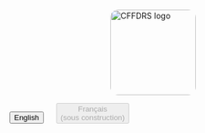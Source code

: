 <br>

<img 
    style="display: block; 
           margin-left: auto;
           margin-right: auto;
           width: 150px;
           border-radius: 14px;"
    src="/website_fr/img/CFFDRS_banner.png" 
    alt="CFFDRS logo">
</img>

<!-- <img 
    style="display: block;
           margin-left: auto;
           margin-right: auto;
           width: 200px;"
    src="./img/CFS_fire-research_emblem.png" 
    alt="CFS Fire Research emblem">
</img> -->

[introductory tutorial]: getting-started.md
[User Guide]: user-guide/README.md

<div class="text-center">
	<button class="btn btn-dark" onclick="location.href='https://cffdrs.github.io/website_en/home/'">English</button>
	&emsp;
	<button class="btn btn-dark" disabled>Français<br>(sous construction)</button>
</div>

<br>
